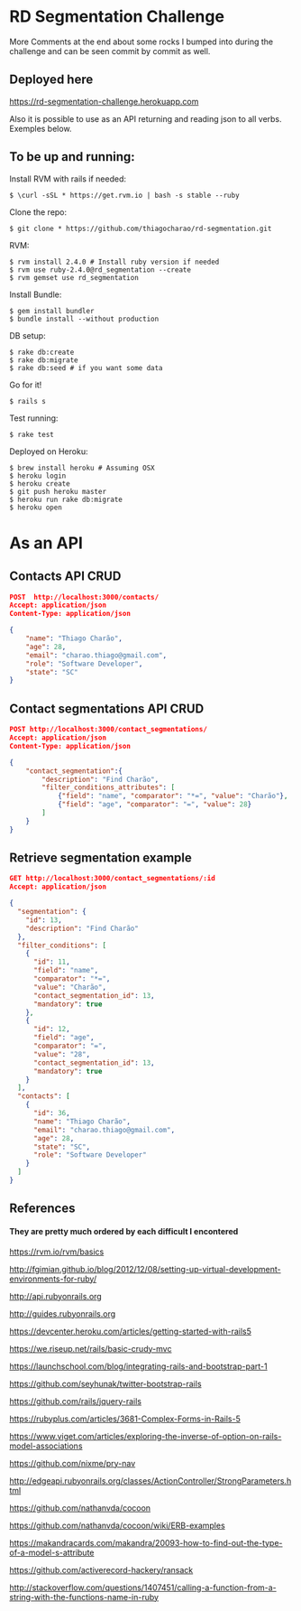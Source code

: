# RD Segmentation Challenge

More Comments at the end about some rocks I bumped into during the challenge and can be seen commit by commit as well.

## __Deployed here__

https://rd-segmentation-challenge.herokuapp.com

Also it is possible to use as an API returning and reading json to all verbs. Exemples below.

## __To be up and running:__

Install RVM with rails if needed:

    $ \curl -sSL * https://get.rvm.io | bash -s stable --ruby

Clone the repo:

    $ git clone * https://github.com/thiagocharao/rd-segmentation.git

RVM:

    $ rvm install 2.4.0 # Install ruby version if needed
    $ rvm use ruby-2.4.0@rd_segmentation --create
    $ rvm gemset use rd_segmentation

Install Bundle:

    $ gem install bundler
    $ bundle install --without production

DB setup:

    $ rake db:create
    $ rake db:migrate
    $ rake db:seed # if you want some data

Go for it!

    $ rails s

Test running:

    $ rake test

Deployed on Heroku:

    $ brew install heroku # Assuming OSX
    $ heroku login
    $ heroku create
    $ git push heroku master
    $ heroku run rake db:migrate
    $ heroku open

# As an API

## Contacts API CRUD
```json
POST  http://localhost:3000/contacts/
Accept: application/json
Content-Type: application/json

{
    "name": "Thiago Charão",
    "age": 28,
    "email": "charao.thiago@gmail.com",
    "role": "Software Developer",
    "state": "SC"
}
```

## Contact segmentations API CRUD
```json
POST http://localhost:3000/contact_segmentations/
Accept: application/json
Content-Type: application/json

{
    "contact_segmentation":{
        "description": "Find Charão",
        "filter_conditions_attributes": [
            {"field": "name", "comparator": "*=", "value": "Charão"},
            {"field": "age", "comparator": "=", "value": 28}
        ]
    }
}
```
## Retrieve segmentation example
```json
GET http://localhost:3000/contact_segmentations/:id
Accept: application/json

{
  "segmentation": {
    "id": 13,
    "description": "Find Charão"
  },
  "filter_conditions": [
    {
      "id": 11,
      "field": "name",
      "comparator": "*=",
      "value": "Charão",
      "contact_segmentation_id": 13,
      "mandatory": true
    },
    {
      "id": 12,
      "field": "age",
      "comparator": "=",
      "value": "28",
      "contact_segmentation_id": 13,
      "mandatory": true
    }
  ],
  "contacts": [
    {
      "id": 36,
      "name": "Thiago Charão",
      "email": "charao.thiago@gmail.com",
      "age": 28,
      "state": "SC",
      "role": "Software Developer"
    }
  ]
}

```

## References
#### They are pretty much ordered by each difficult I encontered

https://rvm.io/rvm/basics

http://fgimian.github.io/blog/2012/12/08/setting-up-virtual-development-environments-for-ruby/

http://api.rubyonrails.org

http://guides.rubyonrails.org

https://devcenter.heroku.com/articles/getting-started-with-rails5

https://we.riseup.net/rails/basic-crudy-mvc

https://launchschool.com/blog/integrating-rails-and-bootstrap-part-1

https://github.com/seyhunak/twitter-bootstrap-rails

https://github.com/rails/jquery-rails

https://rubyplus.com/articles/3681-Complex-Forms-in-Rails-5

https://www.viget.com/articles/exploring-the-inverse-of-option-on-rails-model-associations

https://github.com/nixme/pry-nav

http://edgeapi.rubyonrails.org/classes/ActionController/StrongParameters.html

https://github.com/nathanvda/cocoon

https://github.com/nathanvda/cocoon/wiki/ERB-examples

https://makandracards.com/makandra/20093-how-to-find-out-the-type-of-a-model-s-attribute

https://github.com/activerecord-hackery/ransack

http://stackoverflow.com/questions/1407451/calling-a-function-from-a-string-with-the-functions-name-in-ruby
